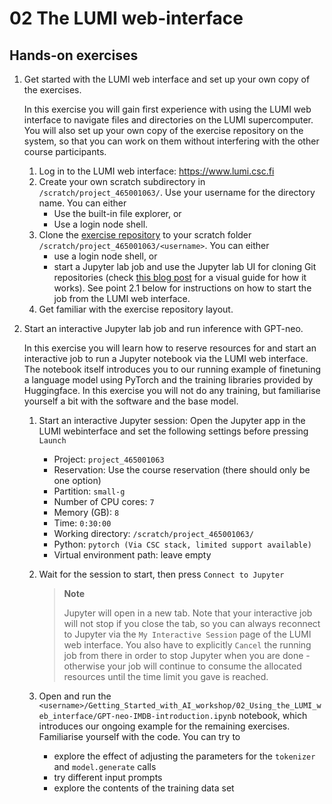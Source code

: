 # 02 The LUMI web-interface

## Hands-on exercises

1. Get started with the LUMI web interface and set up your own copy of the exercises.

    In this exercise you will gain first experience with using the LUMI web interface to navigate files and directories on the LUMI supercomputer. You will also set up your own copy of the exercise repository on the system, so that you can work on them without interfering with the other course participants.
   
   1. Log in to the LUMI web interface: https://www.lumi.csc.fi
   2. Create your own scratch subdirectory in `/scratch/project_465001063/`. Use your username for the directory name. You can either
        - Use the built-in file explorer, or
        - Use a login node shell.
   3. Clone the [exercise repository](https://github.com/Lumi-supercomputer/Getting_Started_with_AI_workshop) to your scratch folder `/scratch/project_465001063/<username>`. You can either
        - use a login node shell, or
        - start a Jupyter lab job and use the Jupyter lab UI for cloning Git repositories (check [this blog post](https://blog.reviewnb.com/jupyterlab-git-extension/) for a visual guide for how it works). See point 2.1 below for instructions on how to start the job from the LUMI web interface.
   4. Get familiar with the exercise repository layout.

2. Start an interactive Jupyter lab job and run inference with GPT-neo.

    In this exercise you will learn how to reserve resources for and start an interactive job to run a Jupyter notebook via the LUMI web interface. The notebook itself introduces you to our running example of finetuning a language model using PyTorch and the training libraries provided by Huggingface. In this exercise you will not do any training, but familiarise yourself a bit with the software and the base model.

    1. Start an interactive Jupyter session: Open the Jupyter app in the LUMI webinterface and set the following settings before pressing `Launch`
        - Project: `project_465001063`
        - Reservation: Use the course reservation (there should only be one option)
        - Partition: `small-g`
        - Number of CPU cores: `7`
        - Memory (GB): `8`
        - Time: `0:30:00`
        - Working directory: `/scratch/project_465001063/`
        - Python: `pytorch (Via CSC stack, limited support available)`
        - Virtual environment path: leave empty
    2. Wait for the session to start, then press `Connect to Jupyter`
        
        > **Note**
        >
        > Jupyter will open in a new tab. Note that your interactive job will not stop if you close the tab, so you can always reconnect to Jupyter via the `My Interactive Session` page of the LUMI web interface. You also have to explicitly `Cancel` the running job from there in order to stop Jupyter when you are done - otherwise your job will continue to consume the allocated resources until the time limit you gave is reached.

    3. Open and run the `<username>/Getting_Started_with_AI_workshop/02_Using_the_LUMI_web_interface/GPT-neo-IMDB-introduction.ipynb` notebook, which introduces our ongoing example for the remaining exercises. Familiarise yourself with the code. You can try to
        - explore the effect of adjusting the parameters for the `tokenizer` and `model.generate` calls
        - try different input prompts
        - explore the contents of the training data set

